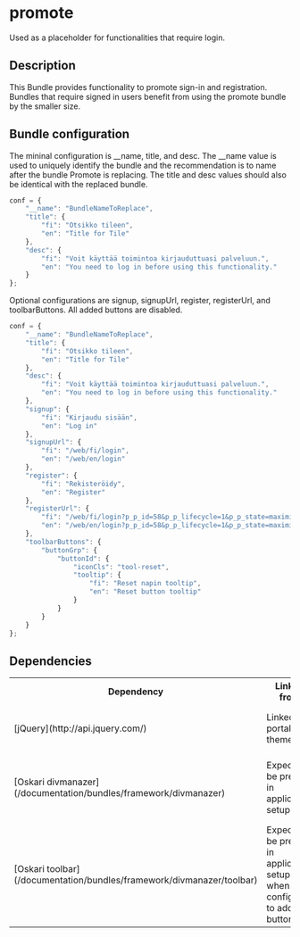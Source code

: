 # promote

Used as a placeholder for functionalities that require login.

## Description

This Bundle provides functionality to promote sign-in and registration. Bundles that require signed in users benefit from using the promote bundle by the smaller size.

## Bundle configuration

The mininal configuration is __name, title, and desc. The __name value is used to uniquely identify the bundle and the recommendation is to name after the bundle Promote is replacing. The title and desc values should also be identical with the replaced bundle.

```javascript
conf = {
    "__name": "BundleNameToReplace",
    "title": {
        "fi": "Otsikko tileen",
        "en": "Title for Tile"
    },
    "desc": {
        "fi": "Voit käyttää toimintoa kirjauduttuasi palveluun.",
        "en": "You need to log in before using this functionality."
    }
};
```

Optional configurations are signup, signupUrl, register, registerUrl, and toolbarButtons.
All added buttons are disabled.

```javascript
conf = {
    "__name": "BundleNameToReplace",
    "title": {
        "fi": "Otsikko tileen",
        "en": "Title for Tile"
    },
    "desc": {
        "fi": "Voit käyttää toimintoa kirjauduttuasi palveluun.",
        "en": "You need to log in before using this functionality."
    },
    "signup": {
        "fi": "Kirjaudu sisään",
        "en": "Log in"
    },
    "signupUrl": {
        "fi": "/web/fi/login",
        "en": "/web/en/login"
    },
    "register": {
        "fi": "Rekisteröidy",
        "en": "Register"
    },
    "registerUrl": {
        "fi": "/web/fi/login?p_p_id=58&p_p_lifecycle=1&p_p_state=maximized&p_p_mode=view&p_p_col_id=column-1&p_p_col_count=1&saveLastPath=0&_58_struts_action=%2Flogin%2Fcreate_account",
        "en": "/web/en/login?p_p_id=58&p_p_lifecycle=1&p_p_state=maximized&p_p_mode=view&p_p_col_id=column-1&p_p_col_count=1&saveLastPath=0&_58_struts_action=%2Flogin%2Fcreate_account"
    },
    "toolbarButtons": {
        "buttonGrp": {
            "buttonId": {
                "iconCls": "tool-reset",
                "tooltip": {
                    "fi": "Reset napin tooltip",
                    "en": "Reset button tooltip"
                }
            }
        }
    }
};
```

## Dependencies

<table class="table">
  <tr>
    <th> Dependency </th><th> Linked from </th><th> Purpose </th>
  </tr>
  <tr>
    <td> [jQuery](http://api.jquery.com/) </td>
    <td> Linked in portal theme </td>
    <td> Used to create the component UI from begin to end</td>
  </tr>
  <tr>
    <td> [Oskari divmanazer](/documentation/bundles/framework/divmanazer) </td>
    <td> Expects to be present in application setup </td>
    <td> Needed for flyout/tile functionality and accordion/form components</td>
  </tr>
  <tr>
    <td> [Oskari toolbar](/documentation/bundles/framework/divmanazer/toolbar) </td>
    <td> Expects to be present in application setup when configured to add buttons</td>
    <td> Needed for adding configured buttons</td>
  </tr>
</table>
